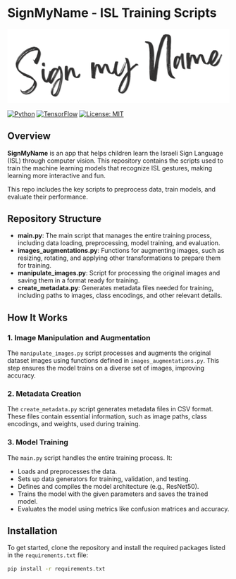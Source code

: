 # SignMyName - ISL Training Scripts

![SignMyName Logo](images/logo.png)

[![Python](https://img.shields.io/badge/Python-3.9%20--%203.11-blue)](https://www.python.org/)
[![TensorFlow](https://img.shields.io/badge/TensorFlow-2.x-orange)](https://www.tensorflow.org/)
[![License: MIT](https://img.shields.io/badge/License-MIT-yellow.svg)](https://opensource.org/licenses/MIT)

## Overview

**SignMyName** is an app that helps children learn the Israeli Sign Language (ISL) through computer vision. This repository contains the scripts used to train the machine learning models that recognize ISL gestures, making learning more interactive and fun.

This repo includes the key scripts to preprocess data, train models, and evaluate their performance.

## Repository Structure

- **main.py**: The main script that manages the entire training process, including data loading, preprocessing, model training, and evaluation.
- **images_augmentations.py**: Functions for augmenting images, such as resizing, rotating, and applying other transformations to prepare them for training.
- **manipulate_images.py**: Script for processing the original images and saving them in a format ready for training.
- **create_metadata.py**: Generates metadata files needed for training, including paths to images, class encodings, and other relevant details.

## How It Works

### 1. **Image Manipulation and Augmentation**
The `manipulate_images.py` script processes and augments the original dataset images using functions defined in `images_augmentations.py`. This step ensures the model trains on a diverse set of images, improving accuracy.

### 2. **Metadata Creation**
The `create_metadata.py` script generates metadata files in CSV format. These files contain essential information, such as image paths, class encodings, and weights, used during training.

### 3. **Model Training**
The `main.py` script handles the entire training process. It:
- Loads and preprocesses the data.
- Sets up data generators for training, validation, and testing.
- Defines and compiles the model architecture (e.g., ResNet50).
- Trains the model with the given parameters and saves the trained model.
- Evaluates the model using metrics like confusion matrices and accuracy.

## Installation

To get started, clone the repository and install the required packages listed in the `requirements.txt` file:

```bash
pip install -r requirements.txt
